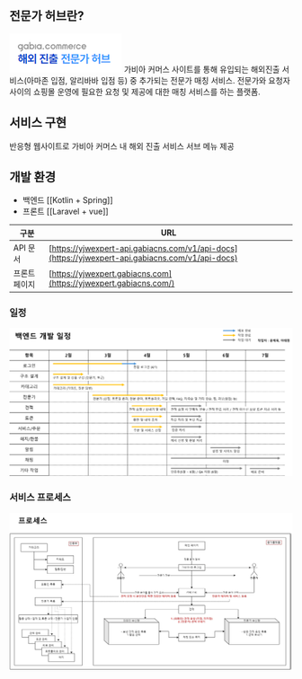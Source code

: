 ---
---
## 전문가 허브란?
<img class="img" src="/assets/img/expertHerb/Pasted image 20240422114558.png">
가비아 커머스 사이트를 통해 유입되는 해외진출 서비스(아마존 입점, 알리바바 입점 등) 중 추가되는 전문가 매칭 서비스.  
전문가와 요청자 사이의 쇼핑몰 운영에 필요한 요청 및 제공에 대한 매칭 서비스를 하는 플랫폼.  

## 서비스 구현
반응형 웹사이트로 가비아 커머스 내 해외 진출 서비스 서브 메뉴 제공  

## 개발 환경
* 백엔드 [[Kotlin + Spring]]
* 프론트 [[Laravel + vue]]

| 구분      | URL                                                                                              |
| ------- | ------------------------------------------------------------------------------------------------ |
| API 문서  | [https://yjwexpert-api.gabiacns.com/v1/api-docs](https://yjwexpert-api.gabiacns.com/v1/api-docs) |
| 프론트 페이지 | [https://yjwexpert.gabiacns.com](https://yjwexpert.gabiacns.com/)                                |


### 일정
<img class="img" src="/assets/img/expertHerb/develop-timetable.png">

### 서비스 프로세스
<img class="img" src="/assets/img/expertHerb/service-process.png">

